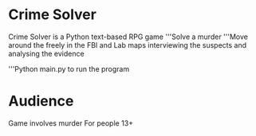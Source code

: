 # Crime Solver

Crime Solver is a Python text-based RPG game
'''Solve a murder 
'''Move around the freely in the FBI and Lab maps interviewing the suspects and analysing the evidence

'''Python main.py to run the program

# Audience

Game involves murder 
For people 13+
